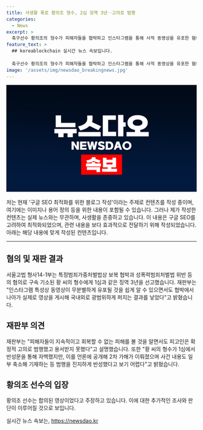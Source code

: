 ```yaml
---
title: 사생활 폭로 황의조 형수, 2심 징역 3년‥고의로 범행
categories:
  - News
excerpt: >
  축구선수 황의조의 형수가 피해자들을 협박하고 인스타그램을 통해 사적 동영상을 유포한 혐의로 실형을 선고받았습니다. 재판부는 피해자들에게 지속적이고 회복 불가능한 피해를 입혔으며, 피고인은 고의로 범행한 것으로 밝혔습니다. 또한, 반성문을 통한 공개로 인해 2차 가해가 일어나고 범행을 진지하게 반성하지 않았다고 판단했습니다. 황의조 선수는 불법 촬영 혐의로 검찰에 출석했으며, 합의된 영상이라고 주장하고 있습니다. (길이: 149자)
feature_text: >
  ## koreablockchain 실시간 뉴스 속보입니다.

  축구선수 황의조의 형수가 피해자들을 협박하고 인스타그램을 통해 사적 동영상을 유포한 혐의로 실형을 선고받았습니다. 재판부는 피해자들에게 지속적이고 회복 불가능한 피해를 입혔으며, 피고인은 고의로 범행한 것으로 밝혔습니다. 또한, 반성문을 통한 공개로 인해 2차 가해가 일어나고 범행을 진지하게 반성하지 않았다고 판단했습니다. 황의조 선수는 불법 촬영 혐의로 검찰에 출석했으며, 합의된 영상이라고 주장하고 있습니다. (길이: 149자)
image: '/assets/img/newsdao_breakingnews.jpg'
---
```


<p><img src="/assets/img/newsdao_breakingnews.jpg" alt="koreablockchain 속보" /></p>

<p>저는 현재 '구글 SEO 최적화를 위한 블로그 작성'이라는 주제로 컨텐츠를 작성 중이며, 여기에는 이미지나 용어 정의 등을 위한 내용이 포함될 수 있습니다. 그러나 제가 작성한 컨텐츠는 실제 뉴스와는 무관하며, 사생활을 존중하고 있습니다. 이 내용은 구글 SEO를 고려하여 최적화되었으며, 관련 내용을 보다 효과적으로 전달하기 위해 작성되었습니다. 아래는 해당 내용에 맞게 작성된 컨텐츠입니다.</p>

<hr />

<h2 data-ke-size="size26">혐의 및 재판 결과</h2>

<p data-ke-size="size16">서울고법 형사14-1부는 특정범죄가중처벌법상 보복 협박과 성폭력범죄처벌법 위반 등의 혐의로 구속 기소된 황 씨의 형수에게 1심과 같은 징역 3년을 선고했습니다. 재판부는 "인스타그램 특성상 동영상이 무분별하게 유포될 것을 쉽게 알 수 있으면서도 협박에서 나아가 실제로 영상을 게시해 국내외로 광범위하게 퍼지는 결과를 낳았다"고 밝혔습니다.</p>

<h2 data-ke-size="size26">재판부 의견</h2>

<p data-ke-size="size16">재판부는 "피해자들이 지속적이고 회복할 수 없는 피해를 볼 것을 알면서도 피고인은 확정적 고의로 범행했고 용서받지 못했다"고 설명했습니다. 또한 "황 씨의 형수가 1심에서 반성문을 통해 자백했지만, 이를 언론에 공개해 2차 가해가 이뤄졌으며 사건 내용도 일부 축소해 기재하는 등 범행을 진지하게 반성했다고 보기 어렵다"고 밝혔습니다.</p>

<h2 data-ke-size="size26">황의조 선수의 입장</h2>

<p data-ke-size="size16">황의조 선수는 합의된 영상이었다고 주장하고 있습니다. 이에 대한 추가적인 조사와 판단이 이루어질 것으로 보입니다.</p>
실시간 뉴스 속보는, <a href="https://newsdao.kr" rel="dofollow">https://newsdao.kr</a>


